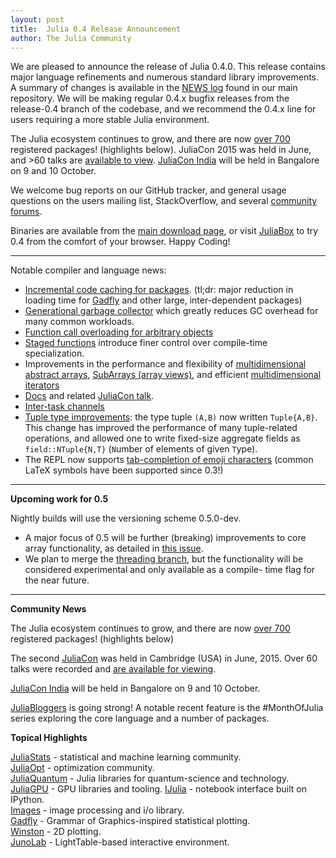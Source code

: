 ```yaml
---
layout: post
title:  Julia 0.4 Release Announcement
author: The Julia Community
---
```


We are pleased to announce the release of Julia 0.4.0.  This release contains
major language refinements and numerous standard library improvements.
A summary of changes is available in the
[NEWS log](https://github.com/JuliaLang/julia/blob/release-0.4/NEWS.md)
found in our main repository. We will be making regular 0.4.x bugfix releases from
the release-0.4 branch of the codebase, and we recommend the 0.4.x line for users
requiring a more stable Julia environment.

The Julia ecosystem continues to grow, and there are now
[over 700](http://pkg.julialang.org/pulse.html) registered packages! (highlights below).
JuliaCon 2015 was held in June, and >60 talks are [available to view](https://www.youtube.com/playlist?list=PLP8iPy9hna6Sdx4soiGrSefrmOPdUWixM). [JuliaCon India](http://www.juliacon.in/2015) will be held in Bangalore on 9 and 10 October.

We welcome bug reports on our GitHub tracker, and general usage questions on the
users mailing list, StackOverflow, and several [community forums](http://julialang.org/community/).

Binaries are available from the
[main download page](http://julialang.org/downloads/), or visit [JuliaBox](https://juliabox.org/)
to try 0.4 from the comfort of your browser. Happy Coding!

***************************

Notable compiler and language news:

- [Incremental code caching for packages](https://github.com/JuliaLang/julia/issues/8745).
  (tl;dr: major reduction in loading time for [Gadfly](http://gadflyjl.org/) and other large,
  inter-dependent packages)
- [Generational garbage collector](https://github.com/JuliaLang/julia/issues/5227) which greatly
  reduces GC overhead for many common workloads.
- [Function call overloading for arbitrary objects](https://github.com/JuliaLang/julia/pull/8712)
- [Staged functions](https://github.com/JuliaLang/julia/issues/7311) introduce finer control
  over compile-time specialization.
- Improvements in the performance and flexibility of [multidimensional abstract arrays](https://github.com/JuliaLang/julia/pull/10525), [SubArrays (array views)](https://github.com/JuliaLang/julia/pull/8501), and efficient [multidimensional iterators](https://github.com/JuliaLang/julia/pull/8432)
- [Docs](http://docs.julialang.org/en/release-0.4/manual/metaprogramming/#generated-functions)
  and related [JuliaCon talk](https://www.youtube.com/watch?v=KAN8zbM659o&list=PLP8iPy9hna6Sdx4soiGrSefrmOPdUWixM&index=55).
- [Inter-task channels](https://github.com/JuliaLang/julia/pull/12264)
- [Tuple type improvements](https://github.com/JuliaLang/julia/issues/10380): the type tuple `(A,B)`
  now written `Tuple{A,B}`. This change has improved the performance of many tuple-related operations, and allowed one to write fixed-size aggregate fields
  as `field::NTuple{N,T}` (`N`umber of elements of given `T`ype).
- The REPL now supports [tab-completion of emoji characters](https://github.com/JuliaLang/julia/issues/10709) (common LaTeX symbols have been supported since 0.3!)

***************************

**Upcoming work for 0.5**

Nightly builds will use the versioning scheme 0.5.0-dev.

- A major focus of 0.5 will be further (breaking) improvements to core array functionality, as detailed
  in [this issue](https://github.com/JuliaLang/julia/issues/13157).
- We plan to merge the [threading branch](https://github.com/JuliaLang/julia/pull/13410),
  but the functionality will be considered experimental and only available as a compile-
  time flag for the near future.

***************************

**Community News**

The Julia ecosystem continues to grow, and there are now
[over 700](http://pkg.julialang.org/pulse.html) registered packages! (highlights below)

The second [JuliaCon](http://www.juliacon.org) was held in Cambridge (USA) in June, 2015.
Over 60 talks were recorded and
[are available for viewing](https://www.youtube.com/playlist?list=PLP8iPy9hna6Sdx4soiGrSefrmOPdUWixM).

[JuliaCon India](http://www.juliacon.in/2015) will be held in Bangalore on 9 and 10 October.

[JuliaBloggers](http://www.juliabloggers.com/) is going strong! A notable recent feature is
the #MonthOfJulia series exploring the core language and a number of packages.

**Topical Highlights**

[JuliaStats](http://juliastats.github.io/) - statistical and machine learning community.<br>
[JuliaOpt](http://www.juliaopt.org/) - optimization community.<br>
[JuliaQuantum](https://juliaquantum.github.io/) - Julia libraries for quantum-science and technology.
[JuliaGPU](https://github.com/JuliaGPU) - GPU libraries and tooling.
[IJulia](https://github.com/JuliaLang/IJulia.jl) - notebook interface built on IPython.<br>
[Images](https://github.com/timholy/Images.jl) - image processing and i/o library.<br>
[Gadfly](http://gadflyjl.org/) - Grammar of Graphics-inspired statistical plotting.<br>
[Winston](https://github.com/nolta/Winston.jl) - 2D plotting.<br>
[JunoLab](http://junolab.org/) - LightTable-based interactive environment.<br>
